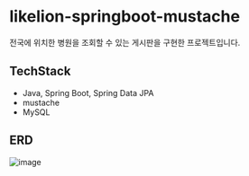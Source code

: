 # likelion-springboot-mustache
전국에 위치한 병원을 조회할 수 있는 게시판을 구현한 프로젝트입니다. 
## TechStack
- Java, Spring Boot, Spring Data JPA 
- mustache
- MySQL

## ERD
![image](https://user-images.githubusercontent.com/71599552/206087863-ee6da0a5-3ed9-46dc-9dec-f3b1f64902d9.png)
